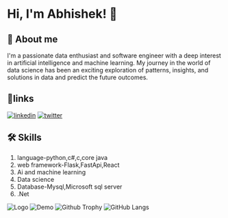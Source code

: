 
# Hi, I'm Abhishek! 👋


## 🚀 About me
I'm a passionate data enthusiast and software engineer with a deep interest in artificial intelligence and machine learning. My journey in the world of data science has been an exciting exploration of patterns, insights, and solutions in data and predict the future outcomes.

## 🔗links
[![linkedin](https://img.shields.io/badge/linkedin-0A66C2?style=for-the-badge&logo=linkedin&logoColor=white)](https://www.linkedin.com/in/abhishek-kumar-6633b2214/)
[![twitter](https://img.shields.io/badge/twitter-1DA1F2?style=for-the-badge&logo=twitter&logoColor=white)](https://twitter.com/)


## 🛠 Skills


1) language-python,c#,c,core java
2) web framework-Flask,FastApi,React
3) Ai and machine learning
4) Data science
5) Database-Mysql,Microsoft sql server
5) .Net  



![Logo](https://github-readme-stats.vercel.app/api?username=AbhishekDATA&&show_icons=true&title_color=ffffff&icon_color=bb2acf&text_color=daf7dc&bg_color=151515)
![Demo](https://github.com/AbhisheDATA/Dataset/blob/main/image_processing20210907-14482-1kfetlz.gif)
![Github Trophy](https://github-profile-trophy.vercel.app/?username=AbhisheDATA&theme=discord)
![GitHub Langs](https://github-readme-stats.vercel.app/api/top-langs/?username=AbhisheDATA&layout=compact&theme=blue-green)
